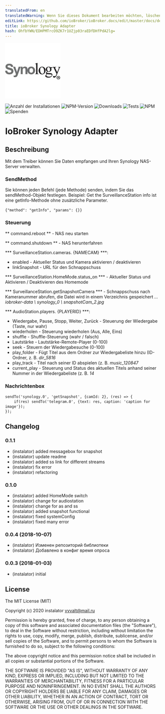 ```yaml
---
translatedFrom: en
translatedWarning: Wenn Sie dieses Dokument bearbeiten möchten, löschen Sie bitte das Feld "translationsFrom". Andernfalls wird dieses Dokument automatisch erneut übersetzt
editLink: https://github.com/ioBroker/ioBroker.docs/edit/master/docs/de/adapterref/iobroker.synology/README.md
title: ioBroker Synology Adapter
hash: OhfbYWN/EDHPMTrcO9ZK7r1UZjp03raEDfDHfPdA2lg=
---
```

![Logo](../../../en/adapterref/iobroker.synology/admin/synology.png)

![Anzahl der Installationen](http://iobroker.live/badges/synology-stable.svg)
![NPM-Version](http://img.shields.io/npm/v/iobroker.synology.svg)
![Downloads](https://img.shields.io/npm/dm/iobroker.synology.svg)
![Tests](http://img.shields.io/travis/instalator/ioBroker.synology/master.svg)
![NPM](https://nodei.co/npm/iobroker.synology.png?downloads=true)
![Spenden](https://img.shields.io/badge/Donate-PayPal-green.svg)

# IoBroker Synology Adapter
## Beschreibung
Mit dem Treiber können Sie Daten empfangen und Ihren Synology NAS-Server verwalten.

### SendMethod
Sie können jeden Befehl (jede Methode) senden, indem Sie das sendMethod-Objekt festlegen. Beispiel: Get the SurveillanceStation info ist eine getInfo-Methode ohne zusätzliche Parameter.

```{"method": "getInfo", "params": {}}```

### Steuerung
** command.reboot ** - NAS neu starten

** command.shutdown ** - NAS herunterfahren

*** SurveillanceStation.cameras. {NAMECAM} ***:

* enabled - Aktueller Status und Kamera aktivieren / deaktivieren
* linkSnapshot - URL für den Schnappschuss

*** SurveillanceStation.HomeMode.status_on *** - Aktueller Status und Aktivieren / Deaktivieren des Homemode

*** SurveillanceStation.getSnapshotCamera *** - Schnappschuss nach Kameranummer abrufen, die Datei wird in einem Verzeichnis gespeichert *... iobroker-data \ synology_0 \ snapshotCam_2.jpg*

*** AudioStation.players. {PLAYERID} ***:

* Wiedergabe, Pause, Stopp, Weiter, Zurück - Steuerung der Wiedergabe (Taste, nur wahr)
* wiederholen - Steuerung wiederholen (Aus, Alle, Eins)
* shuffle - Shuffle-Steuerung (wahr / falsch)
* Lautstärke - Lautstärke-Remote-Player (0-100)
* seek - Steuern der Wiedergabesuche (0-100)
* play_folder - Fügt Titel aus dem Ordner zur Wiedergabeliste hinzu (ID-Ordner, z. B. *dir_5816*
* play_track - Titel nach seiner ID abspielen (z. B. *music_120847*
* current_play - Steuerung und Status des aktuellen Titels anhand seiner Nummer in der Wiedergabeliste (z. B. *14*

### Nachrichtenbox
```
sendTo('synology.0', 'getSnapshot', {camId: 2}, (res) => {
    if(res) sendTo('telegram.0', {text: res, caption: 'caption for image'});
});
```

## Changelog

### 0.1.1
* (instalator) added messagebox for snapshot
* (instalator) update readme
* (instalator) added ss link for different streams
* (instalator) fix error
* (instalator) refactoring

### 0.1.0
* (instalator) added HomeMode switch 
* (instalator) change for audiostation 
* (instalator) change for as and ss
* (instalator) added snapshot functional 
* (instalator) fixed systemConfig 
* (instalator) fixed many error 

### 0.0.4 (2018-10-07)
* (instalator) Изменен репозиторий библиотеки
* (instalator) Добавлено в конфиг время опроса

### 0.0.3 (2018-01-03)
* (instalator) initial

## License
The MIT License (MIT)

Copyright (c) 2020 instalator <vvvalt@mail.ru>

Permission is hereby granted, free of charge, to any person obtaining a copy
of this software and associated documentation files (the "Software"), to deal
in the Software without restriction, including without limitation the rights
to use, copy, modify, merge, publish, distribute, sublicense, and/or sell
copies of the Software, and to permit persons to whom the Software is
furnished to do so, subject to the following conditions:

The above copyright notice and this permission notice shall be included in all
copies or substantial portions of the Software.

THE SOFTWARE IS PROVIDED "AS IS", WITHOUT WARRANTY OF ANY KIND, EXPRESS OR
IMPLIED, INCLUDING BUT NOT LIMITED TO THE WARRANTIES OF MERCHANTABILITY,
FITNESS FOR A PARTICULAR PURPOSE AND NONINFRINGEMENT. IN NO EVENT SHALL THE
AUTHORS OR COPYRIGHT HOLDERS BE LIABLE FOR ANY CLAIM, DAMAGES OR OTHER
LIABILITY, WHETHER IN AN ACTION OF CONTRACT, TORT OR OTHERWISE, ARISING FROM,
OUT OF OR IN CONNECTION WITH THE SOFTWARE OR THE USE OR OTHER DEALINGS IN THE
SOFTWARE.